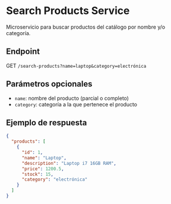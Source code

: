 # Search Products Service

Microservicio para buscar productos del catálogo por nombre y/o categoría.

## Endpoint
GET `/search-products?name=laptop&category=electrónica`

## Parámetros opcionales
- `name`: nombre del producto (parcial o completo)
- `category`: categoría a la que pertenece el producto

## Ejemplo de respuesta
```json
{
  "products": [
    {
      "id": 1,
      "name": "Laptop",
      "description": "Laptop i7 16GB RAM",
      "price": 1200.5,
      "stock": 15,
      "category": "electrónica"
    }
  ]
}
